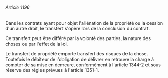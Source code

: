 ###### Article 1196

Dans les contrats ayant pour objet l'aliénation de la propriété ou la cession d'un autre droit, le transfert s'opère lors de la conclusion du contrat.

Ce transfert peut être différé par la volonté des parties, la nature des choses ou par l'effet de la loi.

Le transfert de propriété emporte transfert des risques de la chose. Toutefois le débiteur de l'obligation de délivrer en retrouve la charge à compter de sa mise en demeure, conformément à l'article 1344-2 et sous réserve des règles prévues à l'article 1351-1.

